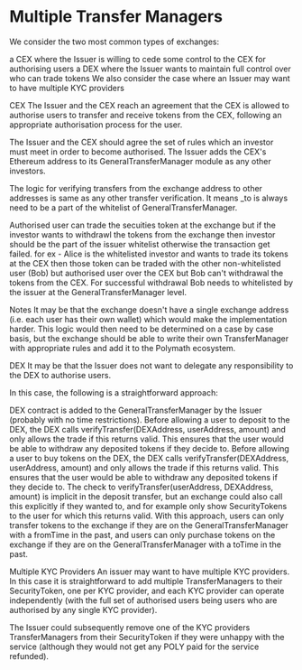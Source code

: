 # Multiple Transfer Managers

We consider the two most common types of exchanges:

a CEX where the Issuer is willing to cede some control to the CEX for authorising users
a DEX where the Issuer wants to maintain full control over who can trade tokens
We also consider the case where an Issuer may want to have multiple KYC providers

CEX
The Issuer and the CEX reach an agreement that the CEX is allowed to authorise users to transfer and receive tokens from the CEX, following an appropriate authorisation process for the user.

The Issuer and the CEX should agree the set of rules which an investor must meet in order to become authorised. The Issuer adds the CEX's Ethereum address to its GeneralTransferManager module as any other investors.

The logic for verifying transfers from the exchange address to other addresses is same as any other transfer verification. It means _to is always need to be a part of the whitelist of GeneralTransferManager.

Authorised user can trade the secuities token at the exchange but if the investor wants to withdrawl the tokens from the exchange then investor should be the part of the issuer whitelist otherwise the transaction get failed. for ex -
Alice is the whitelisted investor and wants to trade its tokens at the CEX then those token can be traded with the other non-whitelisted user (Bob) but authorised user over the CEX but Bob can't withdrawal the tokens from the CEX. For successful withdrawal Bob needs to whitelisted by the issuer at the GeneralTransferManager level.

Notes
It may be that the exchange doesn't have a single exchange address (i.e. each user has their own wallet) which would make the implementation harder. This logic would then need to be determined on a case by case basis, but the exchange should be able to write their own TransferManager with appropriate rules and add it to the Polymath ecosystem.

DEX
It may be that the Issuer does not want to delegate any responsibility to the DEX to authorise users.

In this case, the following is a straightforward approach:

DEX contract is added to the GeneralTransferManager by the Issuer (probably with no time restrictions).
Before allowing a user to deposit to the DEX, the DEX calls verifyTransfer(DEXAddress, userAddress, amount) and only allows the trade if this returns valid. This ensures that the user would be able to withdraw any deposited tokens if they decide to.
Before allowing a user to buy tokens on the DEX, the DEX calls verifyTransfer(DEXAddress, userAddress, amount) and only allows the trade if this returns valid. This ensures that the user would be able to withdraw any deposited tokens if they decide to.
The check to verifyTransfer(userAddress, DEXAddress, amount) is implicit in the deposit transfer, but an exchange could also call this explicitly if they wanted to, and for example only show SecurityTokens to the user for which this returns valid.
With this approach, users can only transfer tokens to the exchange if they are on the GeneralTransferManager with a fromTime in the past, and users can only purchase tokens on the exchange if they are on the GeneralTransferManager with a toTime in the past.

Multiple KYC Providers
An issuer may want to have multiple KYC providers. In this case it is straightforward to add multiple TransferManagers to their SecurityToken, one per KYC provider, and each KYC provider can operate independently (with the full set of authorised users being users who are authorised by any single KYC provider).

The Issuer could subsequently remove one of the KYC providers TransferManagers from their SecurityToken if they were unhappy with the service (although they would not get any POLY paid for the service refunded).